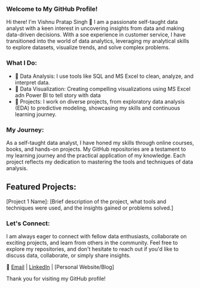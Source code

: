 ### Welcome to My GitHub Profile!
Hi there! I'm Vishnu Pratap Singh 👋
I am a passionate self-taught data analyst with a keen interest in uncovering insights from data and making data-driven decisions. With a soe experience in customer service, I have transitioned into the world of data analytics, leveraging my analytical skills to explore datasets, visualize trends, and solve complex problems.

### What I Do:
- 🔭 Data Analysis: I use tools like SQL and MS Excel to clean, analyze, and interpret data.
- 🔭 Data Visualization: Creating compelling visualizations using MS Excel adn Power BI to tell story with data
- 🔭 Projects: I work on diverse projects, from exploratory data analysis (EDA) to predictive modeling, showcasing my skills and continuous learning journey.

### My Journey:
As a self-taught data analyst, I have honed my skills through online courses, books, and hands-on projects. My GitHub repositories are a testament to my learning journey and the practical application of my knowledge. Each project reflects my dedication to mastering the tools and techniques of data analysis.

## Featured Projects:
[Project 1 Name]: [Brief description of the project, what tools and techniques were used, and the insights gained or problems solved.]

### Let's Connect:
I am always eager to connect with fellow data enthusiasts, collaborate on exciting projects, and learn from others in the community. Feel free to explore my repositories, and don't hesitate to reach out if you'd like to discuss data, collaborate, or simply share insights.

📧 [Email](aartivishnu1212@gmail.com) | [LinkedIn](linkedin.com/in/vish1998) |  [Personal Website/Blog]

Thank you for visiting my GitHub profile!
<!--
**VishnuPYadav/VishnuPYadav** is a ✨ _special_ ✨ repository because its `README.md` (this file) appears on your GitHub profile.

Here are some ideas to get you started:

- 🔭 I’m currently working on ...
- 🌱 I’m currently learning ...
- 👯 I’m looking to collaborate on ...
- 🤔 I’m looking for help with ...
- 💬 Ask me about ...
- 📫 How to reach me: ...
- 😄 Pronouns: ...
- ⚡ Fun fact: ...
-->
